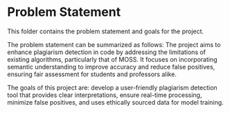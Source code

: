 # Problem Statement

This folder contains the problem statement and goals for the project.

The problem statement can be summarized as follows: The project aims to enhance plagiarism detection in code by addressing the limitations of existing algorithms, particularly that of MOSS. It focuses on incorporating semantic understanding to improve accuracy and reduce false positives, ensuring fair assessment for students and professors alike.

The goals of this project are: develop a user-friendly plagiarism detection tool that provides clear interpretations, ensure real-time processing, minimize false positives, and uses ethically sourced data for model training.
